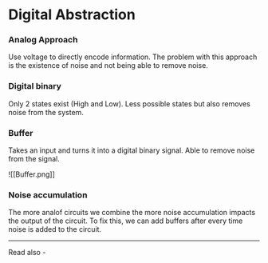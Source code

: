 # Digital Abstraction

### Analog Approach
Use voltage to directly encode information. The problem with this approach is the existence of noise and not being able to remove noise.

### Digital binary
Only 2 states exist (High and Low). Less possible states but also removes noise from the system.

### Buffer
Takes an input and turns it into a digital binary signal. Able to remove noise from the signal.

![[Buffer.png]]

### Noise accumulation

The more analof circuits we combine the more noise accumulation impacts the output of the circuit. 
To fix this, we can add buffers after every time noise is added to the circuit.



---
Read also - 